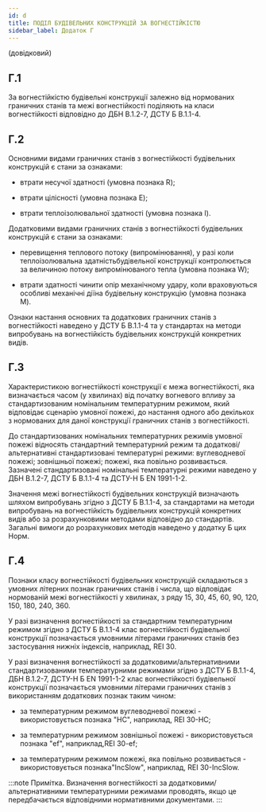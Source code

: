 ```yaml
---
id: d
title: ПОДІЛ БУДІВЕЛЬНИХ КОНСТРУКЦІЙ ЗА ВОГНЕСТІЙКІСТЮ
sidebar_label: Додаток Г
---
```


(довідковий)

## Г.1
За вогнестійкістю будівельні конструкції залежно від нормованих граничних станів та межі вогнестійкості поділяють на класи вогнестійкості відповідно до ДБН В.1.2-7, ДСТУ Б В.1.1-4.

## Г.2
Основними видами граничних станів з вогнестійкості будівельних конструкцій є стани за ознаками:

- втрати несучої здатності (умовна познака R);

- втрати цілісності (умовна познака E);

- втрати теплоізолювальної здатності (умовна познака I).

Додатковими видами граничних станів з вогнестійкості будівельних конструкцій є стани за ознаками:

- перевищення теплового потоку (випромінювання), у разі коли теплоізолювальна здатністьбудівельної конструкції контролюється за величиною потоку випромінюваного тепла (умовна познака W);

- втрати здатності чинити опір механічному удару, коли враховуються особливі механічні діїна будівельну конструкцію (умовна познака M).

Ознаки настання основних та додаткових граничних станів з вогнестійкості наведено у ДСТУ Б В.1.1-4 та у стандартах на методи випробувань на вогнестійкість будівельних конструкцій конкретних видів.

## Г.3
Характеристикою вогнестійкості конструкції є межа вогнестійкості, яка визначається часом (у хвилинах) від початку вогневого впливу за стандартизованим номінальним температурним режимом, який відповідає сценарію умовної пожежі, до настання одного або декількох з нормованих для даної конструкції граничних станів з вогнестійкості.

До стандартизованих номінальних температурних режимів умовної пожежі відносять стандартний температурний режим та додаткові/альтернативні стандартизовані температурні режими: вуглеводневої пожежі; зовнішньої пожежі; пожежі, яка повільно розвивається. Зазначені стандартизовані номінальні температурні режими наведено у ДБН В.1.2-7, ДСТУ Б В.1.1-4 та ДСТУ-Н Б EN 1991-1-2.

Значення межі вогнестійкості будівельних конструкцій визначають шляхом випробувань згідно з ДСТУ Б В.1.1-4, за стандартами на методи випробувань на вогнестійкість будівельних конструкцій конкретних видів або за розрахунковими методами відповідно до стандартів. Загальні вимоги до розрахункових методів наведено у додатку Б цих Норм.

## Г.4
Познаки класу вогнестійкості будівельних конструкцій складаються з умовних літерних познак граничних станів і числа, що відповідає нормованій межі вогнестійкості у хвилинах, з ряду 15, 30, 45, 60, 90, 120, 150, 180, 240, 360.

У разі визначення вогнестійкості за стандартним температурним режимом згідно з ДСТУ Б В.1.1-4 клас вогнестійкості будівельної конструкції позначається умовними літерами граничних станів без застосування нижніх індексів, наприклад, REI 30.

У разі визначення вогнестійкості за додатковими/альтернативними стандартизованими температурними режимами згідно з ДСТУ Б В.1.1-4, ДБН В.1.2-7, ДСТУ-Н Б EN 1991-1-2 клас вогнестійкості будівельної конструкції позначається умовними літерами граничних станів з використанням додаткових познак таким чином:

- за температурним режимом вуглеводневої пожежі - використовується познака "HC", наприклад, REI 30-HC;

- за температурним режимом зовнішньої пожежі - використовується познака "ef", наприклад,REI 30-ef;

- за температурним режимом пожежі, яка повільно розвивається - використовується познака"IncSlow", наприклад, REI 30-IncSlow.

:::note Примітка.
Визначення вогнестійкості за додатковими/альтернативними температурними режимами проводять, якщо це передбачається відповідними нормативними документами.
:::